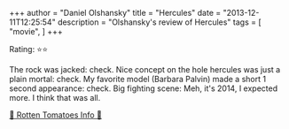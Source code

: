 +++
author = "Daniel Olshansky"
title = "Hercules"
date = "2013-12-11T12:25:54"
description = "Olshansky's review of Hercules"
tags = [
    "movie",
]
+++

Rating: ⭐⭐

The rock was jacked: check. Nice concept on the hole hercules was just a plain mortal: check. My favorite model (Barbara Palvin) made a short 1 second appearance: check. Big fighting scene: Meh, it's 2014, I expected more. I think that was all.

[🍅 Rotten Tomatoes Info 🍅](https://www.rottentomatoes.com//m/hercules_the_thracian_wars)